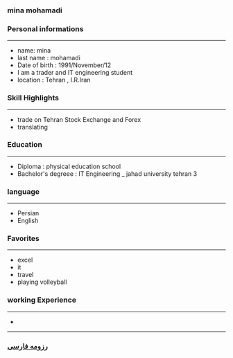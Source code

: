 
### mina mohamadi


### Personal informations

---
+ name: mina
+ last name : mohamadi
+ Date of birth : 1991/November/12
+ I am a trader and IT engineering student
+ location : Tehran , I.R.Iran


### Skill Highlights

---
+ trade on Tehran Stock Exchange and Forex
+ translating


### Education

---
+ Diploma : physical education school
+ Bachelor's degreee : IT Engineering
_ jahad university tehran 3

### language

---
+ Persian
+ English

### Favorites

---
+ excel
+ it
+ travel 
+ playing volleyball

### working Experience

---
+ 




--- 
### [رزومه فارسی](resume-fa.md)
